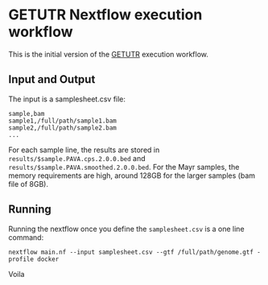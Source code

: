 # GETUTR Nextflow execution workflow
This is the initial version of the [GETUTR](http://big.hanyang.ac.kr/GETUTR/manual.htm) execution workflow.

## Input and Output
The input is a samplesheet.csv file:

```
sample,bam
sample1,/full/path/sample1.bam
sample2,/full/path/sample2.bam
...
```

For each sample line, the results are stored in `results/$sample.PAVA.cps.2.0.0.bed` and `results/$sample.PAVA.smoothed.2.0.0.bed`. For the Mayr samples, the memory requirements are high, around 128GB for the larger samples (bam file of 8GB).

## Running

Running the nextflow once you define the `samplesheet.csv` is a one line command:

`nextflow main.nf --input samplesheet.csv --gtf /full/path/genome.gtf -profile docker`

Voila